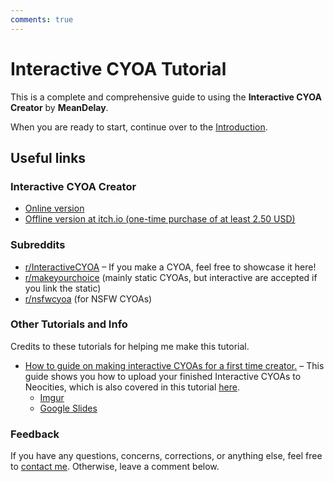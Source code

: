 ```yaml
---
comments: true
---
```


# Interactive CYOA Tutorial
This is a complete and comprehensive guide to using the
**Interactive CYOA Creator** by **MeanDelay**.

When you are ready to start, continue over to the [Introduction][4].

## Useful links

### Interactive CYOA Creator
* [Online version](https://intcyoacreator.onrender.com/)
* [Offline version at itch.io (one-time purchase of at least 2.50 USD)][3]

### Subreddits
* [r/InteractiveCYOA](https://www.reddit.com/r/InteractiveCYOA/) – If you make
a CYOA, feel free to showcase it here!
* [r/makeyourchoice](https://www.reddit.com/r/makeyourchoice/) (mainly static
CYOAs, but interactive are accepted if you link the static)
* [r/nsfwcyoa](https://www.reddit.com/r/nsfwcyoa) (for NSFW CYOAs)

### Other Tutorials and Info
Credits to these tutorials for helping me make this tutorial.

* [How to guide on making interactive CYOAs for a first time creator.][1]
– This guide shows you how to upload your finished Interactive CYOAs to
Neocities, which is also covered in this tutorial
[here](./publishing/#uploading-your-project).
    * [Imgur](https://imgur.com/a/QV36Ix8)
    * [Google Slides][2]

### Feedback
If you have any questions, concerns, corrections, or anything else, feel free
to [contact me][5]. Otherwise, leave a comment
below.

[1]: https://www.reddit.com/r/InteractiveCYOA/comments/nxrlvm/how_to_guide_on_making_interactive_cyoas_for_a/
[2]: https://docs.google.com/presentation/d/18wSgIooZxM_uA3I90KmZICl9guaQMeVIuqCpV-UffJA/edit
[3]: https://meandelay.itch.io/interactive-cyoa-creator
[4]: ./introduction/
[5]: https://upasadena.github.io/#social-media-and-contact